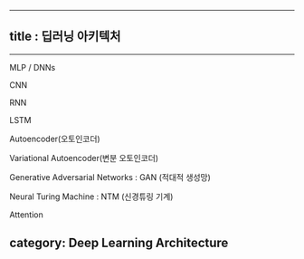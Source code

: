 
----
## title : 딥러닝 아키텍처

---
MLP / DNNs  

CNN

RNN

LSTM

Autoencoder(오토인코더)

Variational Autoencoder(변분 오토인코더)

Generative Adversarial Networks : GAN (적대적 생성망)

Neural Turing Machine :  NTM (신경튜링 기계)

Attention

category: Deep Learning Architecture
---
